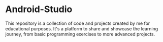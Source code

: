 # Android-Studio
This repository is a collection of code and projects created by me for educational purposes. It's a platform to share and showcase the learning journey, from basic programming exercises to more advanced projects.
